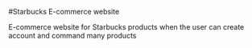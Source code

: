 #Starbucks E-commerce website 


E-commerce website for Starbucks products when the user can create account and command many products 